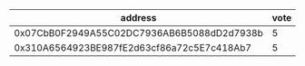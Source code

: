 address|vote|timestamp|signature
---|---|---|---
0x07CbB0F2949A55C02DC7936AB6B5088dD2d7938b|5|1605618627|0xbc2810609b1a67d388745263aeb9c962e4682fd01b270641ed280c68bbbd1afd2c5fe120d2fea17bb615231768e7340184cff24ee7ef45c685ed5d05f9d460271b
0x310A6564923BE987fE2d63cf86a72c5E7c418Ab7|5|1605619005|0xcc598447125c3f4bb15b6636d1fdf673e41c3f8864a6b7c3c6af72361cdc2f2a02734c8da4a3d827d0af55da2f7b15d6eea94dbd605bfed4fbd518e20d8067261b